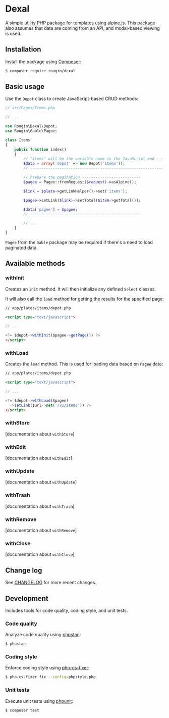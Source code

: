 # Dexal

A simple utility PHP package for templates using [alpine.js](https://alpinejs.dev/).
This package also assumes that data are coming from an API, and modal-based viewing is used.

## Installation

Install the package using [Composer](https://getcomposer.org/):

``` bash
$ composer require rougin/dexal
```

## Basic usage

Use the `Depot` class to create JavaScript-based CRUD methods:

``` php
// src/Pages/Items.php

// ...

use Rougin\Dexal\Depot;
use Rougin\Gable\Pagee;

class Items
{
    public function index()
    {
        // "items" will be the variable name in the JavaScript end ---
        $data = array('depot' => new Depot('items'));
        // -----------------------------------------------------------

        // Prepare the pagination --------------------------
        $pagee = Pagee::fromRequest($request)->asAlpine();

        $link = $plate->getLinkHelper()->set('items');

        $pagee->setLink($link)->setTotal($item->getTotal());

        $data['pagee'] = $pagee;
        // -------------------------------------------------

        // ...
    }
}
```

`Pagee` from the `Gable` package may be required if there's a need to load paginated data.

## Available methods

### withInit

Creates an `init` method. It will then initialize any defined `Select` classes.

It will also call the `load` method for getting the results for the specified page:

``` html
// app/plates/items/depot.php

<script type="text/javascript">

// ...

<?= $depot->withInit($pagee->getPage()) ?>
</script>
```

### withLoad

Creates the `load` method. This is used for loading data based on `Pagee` data:

``` html
// app/plates/items/depot.php

<script type="text/javascript">

// ...

<?= $depot->withLoad($pagee)
  ->setLink($url->set('/v1/items')) ?>
</script>
```

### withStore

[documentation about `withStore`]

### withEdit

[documentation about `withEdit`]

### withUpdate

[documentation about `withUpdate`]

### withTrash

[documentation about `withTrash`]

### withRemove

[documentation about `withRemove`]

### withClose

[documentation about `withClose`]

## Change log

See [CHANGELOG](CHANGELOG.md) for more recent changes.

## Development

Includes tools for code quality, coding style, and unit tests.

### Code quality

Analyze code quality using [phpstan](https://phpstan.org/):

``` bash
$ phpstan
```

### Coding style

Enforce coding style using [php-cs-fixer](https://cs.symfony.com/):

``` bash
$ php-cs-fixer fix --config=phpstyle.php
```

### Unit tests

Execute unit tests using [phpunit](https://phpunit.de/index.html):

``` bash
$ composer test
```
